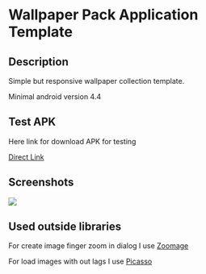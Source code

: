 # Wallpaper Pack Application Template 
## Description
Simple but responsive wallpaper collection template.

Minimal android version 4.4

## Test APK
Here link for download APK for testing

[Direct Link](https://github.com/syorito-hatsuki/WallpaperAppTemplate/blob/master/app-debug.apk?raw=true)

## Screenshots
<img src="https://psv4.userapi.com/c848028/u50976151/docs/d13/e18758d754b7/Screenshot_20190607-01rap633_Wallpaper_App_Template.png?extra=EzELk1aN7S2BpxUrgZLN2_8w7vLaQ0AXLO88tULFaJin6eBKqwx-vsFZWsvrPdQEiHBY2ysJAXM5eLSm2ZF-ukICrmj3n7kP7felZ27T5McwBonU6sCQbfvrj3y6bySrkH7weSXf3y7zKygnUrXWCoag"/>

## Used outside libraries

For create image finger zoom in dialog I use [Zoomage](http://jsibbold.github.io/zoomage/)

For load images with out lags I use [Picasso](http://square.github.io/picasso/)
